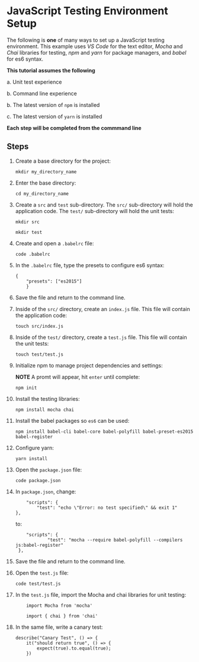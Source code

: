 # JavaScript Testing Environment Setup

The following is **one** of many ways to set up a JavaScript testing environment. This example uses _VS_ _Code_ for the text editor, _Mocha_ and _Chai_ libraries for testing, _npm_ and _yarn_ for package managers, and _babel_ for es6 syntax.

**This tutorial assumes the following**

a. Unit test experience

b. Command line experience

b. The latest version of `npm` is installed

c. The latest version of `yarn` is installed


**Each step will be completed from the commmand line**

## Steps

1. Create a base directory for the project:

    `mkdir my_directory_name`

2. Enter the base directory:

    `cd my_directory_name`

3. Create a `src` and `test` sub-directory. The `src/` sub-directory will hold the application code. The `test/` sub-directory will hold the unit tests:

    `mkdir src`

    `mkdir test`

4. Create and open a `.babelrc` file:

    `code .babelrc`

5. In the `.babelrc` file, type the presets to configure es6 syntax:

    ```
	{
        "presets": ["es2015"]
		}
    ```

6. Save the file and return to the command line.

7. Inside of the `src/` directory, create an `index.js` file. This file will contain the application code:

    `touch src/index.js`

8. Inside of the `test/` directory, create a `test.js` file. This file will contain the unit tests:

    `touch test/test.js`

9. Initialize npm to manage project dependencies and settings:

   **NOTE** A promt will appear, hit `enter` until complete:

    `npm init`

10. Install the testing libraries:

    `npm install mocha chai`

11. Install the babel packages so `es6` can be used:

    `npm install babel-cli babel-core babel-polyfill babel-preset-es2015 babel-register`

12. Configure yarn:

    `yarn install`

13. Open the `package.json` file:

    `code package.json`

14. In `package.json`, change:

    ```
        "scripts": {
    		"test": "echo \"Error: no test specified\" && exit 1"
	},
    ```

    to:

    ```
        "scripts": {
                "test": "mocha --require babel-polyfill --compilers js:babel-register"
	 },
    ```

14. Save the file and return to the command line.

15. Open the `test.js` file:

    `code test/test.js`

13. In the `test.js` file, import the Mocha and chai libraries for unit testing:

    ```
        import Mocha from 'mocha'

        import { chai } from 'chai'
    ```

14. In the same file, write a canary test:

    ```
    describe("Canary Test", () => {
        it("should return true", () => {
            expect(true).to.equal(true);
        })
    ```
